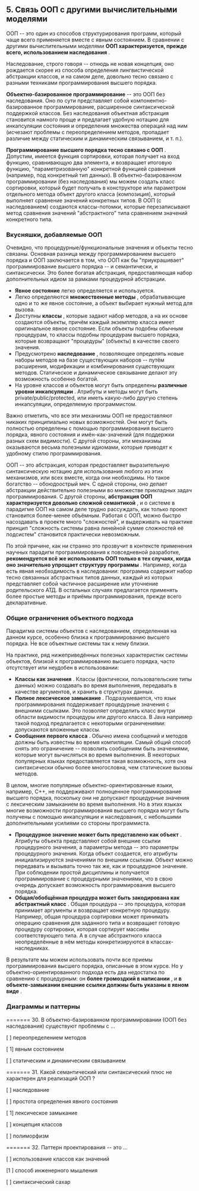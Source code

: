 ## 5. Связь ООП с другими вычислительными моделями

ООП -- это один из способов структурирования программ, который чаще всего применяется вместе с явным состоянием. В сравнении с другими вычислительными моделями  **ООП характеризуется, прежде всего, использованием наследования** .

Наследование, строго говоря -- отнюдь не новая концепция, оно рождается скорее из способа определения лингвистической абстракции классов, и на самом деле, довольно тесно связано с разными техниками программирования высшего порядка.

**Объектно-базированное программирование** -- это ООП без наследования. Оно по сути представляет собой компонентно-базированное программирование, расширенное синтаксической поддержкой классов. Без наследования объектная абстракция становится намного проще и предлагает удобную нотацию для инкапсуляции состояния и определения множества операций над ним (исчезают проблемы с переопределением методов, пропадает различие между статическим и динамическим связыванием, и т. п.).

**Программирование высшего порядка тесно связано с ООП** . Допустим, имеется функция сортировки, которая получает на вход функцию, сравнивающую два элемента, и возвращает итоговую функцию, "параметризованную" конкретной функцией сравнения (например, под конкретный тип данных). В объектно-базированном программировании (без наследования) мы можем создать класс сортировки, который будет получать в конструкторе или параметром отдельного метода объект другого класса (композиция), который выполняет сравнение значений конкретных типов. В ООП (с наследованием) создаются классы-потомки, которые перезаписывают метод сравнения значений "абстрактного" типа сравнением значений конкретного типа.

### Вкусняшки, добавляемые ООП

Очевидно, что процедурные/функциональные значения и объекты тесно связаны. Основная разница между программированием высшего порядка и ООП заключается в том, что ООП как бы "приукрашивает" программирование высшего порядка -- и семантически, и синтаксически. Это более богатая абстракция, предоставляющая набор дополнительных идиом за рамками процедурной абстракции.

- **Явное состояние** легко определяется и используется.
- Легко определяются  **множественные методы** , обрабатывающие одно и то же явное состояние, а объект выбирает нужный метод для вызова.
- Доступны  **классы** , которые задают набор методов, а на их основе создаются объекты, причём каждый экземпляр класса имеет оригинальное явное состояние. Если объекты подобны обычным процедурам, то классы подобны процедурам высшего порядка, которые возвращают "процедуры" (объекты) в качестве своего значения.
- Предусмотрено  **наследование** , позволяющее определять новые наборы методов на базе существующих наборов -- путём расширения, модификации и комбинирования существующих методов. Статическое и динамическое связывание делают эту возможность особенно богатой.
- На уровне классов и объектов могут быть определены  **различные уровни инкапсуляции** . Атрибуты и методы могут быть private/public/protected, или иметь какую-либо другую степень инкапсуляции, определяемую программистом.

Важно отметить, что все эти механизмы ООП не предоставляют никаких принципиально новых возможностей. Они могут быть полностью определены с помощью программирования высшего порядка, явного состояния и имён-как-значений (для поддержки разных схем видимости). С другой стороны, эти механизмы оказываются весьма полезными идиомами, которые приводят к удобному стилю программирования.

ООП -- это абстракция, которая предоставляет выразительную синтаксическую нотацию для использования любого из этих механизмов, или всех вместе, когда они необходимы. Но такое богатство -- обоюдоострый меч. С одной стороны, оно делает абстракции действительно полезными во множестве прикладных задач программирования. С другой стороны,  **абстракция ООП характеризуется довольно сложной семантикой** , и о системе в парадигме ООП на самом деле трудно рассуждать, как только проект становится более-менее объёмным. Работая с ООП, можно быстро насоздавать в проекте много "сложностей", и выдерживать на практике принцип "сложность системы равна линейной сумме сложностей её подсистем" становится практически невозможным.

По этой причине, как ни странно это прозвучит в контексте применения научных парадигм программирования к повседневной разработке,  **рекомендуется всё же использовать ООП только в тех случаях, когда оно значительно упрощает структуру программы** . Например, когда есть явная необходимость в наследовании: программа содержит набор тесно связанных абстрактных типов данных, каждый из которых представляет собой частичное расширение или уточнение родительского АТД. В остальных случаях предлагается применять более простые методы и приёмы программирования, прежде всего декларативные.

### Общие ограничения объектного подхода

Парадигма cистемы объектов с наследованием, определенная на данном курсе, особенно близка к программированию высшего порядка. Не все объектные системы так к нему близки.

На практике, ряд нижеприведённых полезных характеристик системы объектов, близкой к программированию высшего порядка, часто отсутствует или неудобен в использовании:

- **Классы как значения** . Классы (фактически, пользовательские типы данных) можно создавать во время выполнения, передавать в качестве аргументов, и хранить в структурах данных.
- **Полное лексическое замыкание** . Подразумевается, что язык программирования поддерживает процедурные значения с внешними ссылками. Это позволяет определить класс внутри области видимости процедуры или другого класса. В Java например такой подход предлагается с некоторыми ограничениями: допускаются вложенные классы.
- **Сообщения первого класса** . Обычно имена сообщений и методов должны быть известны во время компиляции. Самый общий способ снять это ограничение -- позволить сообщениям быть значениями, которые могут вычисляться во время выполнения. В некоторых популярных языках предоставляется такая возможность, хотя она синтаксически обычно более многословна, чем статические вызовы методов.

В целом, многие популярные объектно-ориентированные языки, например, C++, не поддерживают полноценное программирование высшего порядка, поскольку они не допускают процедурные значения с лексическим замыканием во время выполнения. Но в этих языках многие возможности программирования высшего порядка могут быть получены с помощью инкапсуляции и наследования, с небольшими дополнительными усилиями со стороны программиста.

- **Процедурное значение может быть представлено как объект** . Атрибуты объекта представляют собой внешние ссылки процедурного значения, а параметры метода -- это параметры процедурного значения. Когда объект создается, его атрибуты инициализируются значениями по внешним ссылкам. Объект можно передавать и вызывать точно так же, как и процедурное значение. При соблюдении простой дисциплины и получается программирование с процедурными значениями, что в свою очередь допускает возможность программирования высшего порядка.
- **Общая/обобщённая процедура может быть закодирована как абстрактный класс** . Общая процедура -- это процедура, которая принимает аргументы и возвращает конкретную процедуру. Например, общая процедура сортировки может принимать операцию сравнения для заданного типа и возвращает готовую процедуру сортировки, которая сортирует массивы соответствующего типа. А в случае абстрактного класса неопределённые в нём методы конкретизируются в классах-наследниках.

В результате мы можем использовать почти все приемы программирования высшего порядка, описанные в этом курсе. Но у объектно-ориентированного подхода есть два недостатка по сравнению с процедурным: он  **более громоздкий в написании** , и  **в объекте-замыкании внешние ссылки должны быть указаны в явном виде** .


### Диаграммы и паттерны

======= 30. В объектно-базированном программировании (ООП без наследования) существуют проблемы с ...

[ ] переопределением методов

[ 1] явным состоянием

[ ] статическим и динамическим связыванием

======= 31. Какой семантический или синтаксический плюс не характерен для реализаций ООП ?

[ ] наследование

[ ] простота определения явного состояния

[ 1] лексическое замыкание

[ ] концепция классов

[ ] полиморфизм

======= 32. Паттерн проектирования -- это ...

[ ] использование классов как значений

[1 ] способ инженерного мышления

[ ] синтаксический сахар
